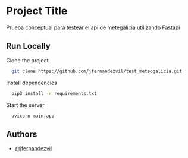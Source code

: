 
# Project Title

Prueba conceptual para testear el api de metegalicia utilizando Fastapi


## Run Locally

Clone the project

```bash
  git clone https://github.com/jfernandezvil/test_meteogalicia.git
```

Install dependencies

```bash
  pip3 install -r requirements.txt
```

Start the server

```bash
  uvicorn main:app 
```


## Authors

- [@jfernandezvil](https://github.com/jfernandezvil)

